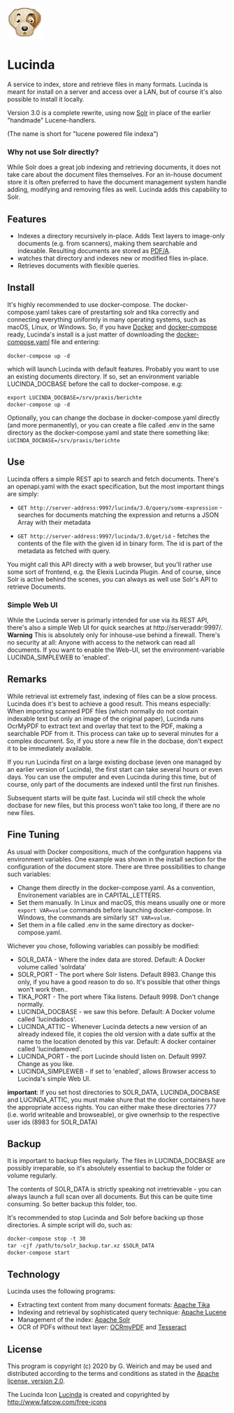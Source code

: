 ![](rsc/lucindalogo.png)
# Lucinda

A service to index, store and retrieve files in many formats. Lucinda is meant for install on a server and access over a LAN, but of course it's also possible to install it locally.

Version 3.0 is a complete rewrite, using now [Solr](https://lucene.apache.org/solr/) in place of the earlier "handmade" Lucene-handlers.

(The name is short for "lucene powered file indexa")

### Why not use Solr directly?

While Solr does a great job indexing and retrieving documents, it does not take care about the document files themselves. For an in-house document store it is often preferred to have the document management system handle adding, modifying and removing files as well. Lucinda adds this capability to Solr.

## Features

* Indexes a directory recursively in-place. Adds Text layers to image-only documents (e.g. from scanners), making them searchable and indexable. Resulting documents are stored as [PDF/A](https://en.wikipedia.org/wiki/PDF/A).
* watches that directory and indexes new or modified files in-place.
* Retrieves documents with flexible queries.

## Install

It's highly recommended to use docker-compose. The docker-compose.yaml takes care of prestarting solr and tika correctly and connecting everything uniformly in many operating systems, such as macOS, Linux, or Windows. So, if you have [Docker](https://www.docker.com/get-started) and [docker-compose](https://docs.docker.com/compose/) ready, Lucinda's install is a just matter of downloading the [docker-compose.yaml](https://raw.githubusercontent.com/rgwch/Lucinda/lucinda3/docker-compose.yaml) file and entering:

`docker-compose up -d`

which will launch Lucinda with default features. Probably you want to use an existing documents directory. If so, set an environment variable LUCINDA_DOCBASE before the call to docker-compose. e.g:

~~~~~
export LUCINDA_DOCBASE=/srv/praxis/berichte
docker-compose up -d
~~~~~

Optionally, you can change the docbase in docker-compose.yaml directly (and more permanently), or you can create a file called .env in the same directory as the docker-compose.yaml and state there something like: `LUCINDA_DOCBASE=/srv/praxis/berichte`

## Use

Lucinda offers a simple REST api to search and fetch documents. There's an openapi.yaml with the exact specification, but the most important things are simply:

* `GET http://server-address:9997/lucinda/3.0/query/some-expression` - searches for documents matching the expression and returns a JSON Array with their metadata

* `GET http://server-address:9997/lucinda/3.0/get/id` - fetches the contents of the file with the given id in binary form. The id is part of the metadata as fetched with query.

You might call this API directy with a web browser, but you'll rather use some sort of frontend, e.g. the Elexis Lucinda Plugin. And of course, since Solr is active behind the scenes, you can always as well use Solr's API to retrieve Documents.

### Simple Web UI

While the Lucinda server is primarly intended for use via its REST API, there's also a simple Web UI for quick searches at http://serveraddr:9997/. **Warning** This is absolutely only for inhouse-use behind a firewall. There's no security at all: Anyone with access to the network can read all documents.
If you want to enable the Web-UI, set the environment-variable LUCINDA_SIMPLEWEB to 'enabled'. 

## Remarks

While retrieval ist extremely fast, indexing of files can be a slow process. Lucinda does it's best to achieve a good result. This means especially: When importing scanned PDF files (which normally do not contain indexable text but only an image of the original paper), Lucinda runs OcrMyPDF to extract text and overlay that text to the PDF, making a searchable PDF from it. This process can take up to several minutes for a complex document. So, if you store a new file in the docbase, don't expect it to be immediately available.

If you run Lucinda first on a large existing docbase (even one managed by an earlier version of Lucinda), the first start can take several hours or even days. You can use the omputer and even Lucinda during this time, but of course, only part of the documents are indexed until the first run finishes.

Subsequent starts will be quite fast. Lucinda wil still check the whole docbase for new files, but this process won't take too long, if there are no new files.

## Fine Tuning

As usual with Docker compositions, much of the confguration happens via environment variables. One example was shown in the install section for the configuration of the document store. There are three possibilities to change such variables:

* Change them directly in the docker-compose.yaml. As a convention, Environement variables are in CAPITAL_LETTERS.
* Set them manually. In Linux and macOS, this means usually one or more `export VAR=value` commands before launching docker-compose. In Windows, the commands are similarly `SET VAR=value`.
* Set them in a file called .env in the same directory as docker-compose.yaml.

Wichever you chose, following variables can possibly be modified:

* SOLR_DATA - Where the index data are stored. Default: A Docker volume called 'solrdata'
* SOLR_PORT - The port where Solr listens. Default 8983. Change this only, if you have a good reason to do so. It's possible that other things won't work then..
* TIKA_PORT - The port where Tika listens. Default 9998. Don't change normally.
* LUCINDA_DOCBASE - we saw this before. Default: A Docker volume called 'lucindadocs'.
* LUCINDA_ATTIC - Whenever Lucinda detects a new version of an already indexed file, it copies the old version with a date suffix at the name to the location denoted by this var. Default: A docker container called 'lucindamoved'.
* LUCINDA_PORT - the port Lucinde should listen on. Default 9997. Change as you like.
* LUCINDA_SIMPLEWEB - if set to 'enabled', allows Browser access to Lucinda's simple Web UI.

**important**: If you set host directories to SOLR_DATA, LUCINDA_DOCBASE and LUCINDA_ATTIC, you must make shure that the docker containers have the appropriate access rights. You can either make these directories 777 (i.e. world writeable and browseable), or give ownerhsip to the respective user ids (8983 for SOLR_DATA)


## Backup

It is important to backup files regularly. The files in LUCINDA_DOCBASE are possibly irreparable, so it's absolutely essential to backup the folder or volume regularly.

The contents of SOLR_DATA is strictly speaking not irretrievable - you can always launch a full scan over all documents. But this can be quite time consuming. So better backup this folder, too.

It's recommended to stop Lucinda and Solr before backing up those directories. A simple script will do, such as:

~~~~~
docker-compose stop -t 30
tar -cjf /path/to/solr_backup.tar.xz $SOLR_DATA
docker-compose start
~~~~~


## Technology

Lucinda uses the following programs:

* Extracting text content from many document formats: [Apache Tika](https://tika.apache.org/)
* Indexing and retrieval by sophisticated query technique: [Apache Lucene](https://lucene.apache.org)
* Management of the index: [Apache Solr](https://lucene.apache.org/solr/)
* OCR of PDFs without text layer: [OCRmyPDF](https://github.com/jbarlow83/OCRmyPDF) and [Tesseract](https://tesseract-ocr.github.io)

## License

This program is copyright (c) 2020 by G. Weirich and may be used and distributed according to the terms and conditions as stated
in the [Apache license, version 2.0](http://www.apache.org/licenses/LICENSE-2.0).

The Lucinda Icon [Lucinda](https://github.com/rgwch/Lucinda/blob/master/rsc/lucinda.gif) is created and copyrighted by http://www.fatcow.com/free-icons
